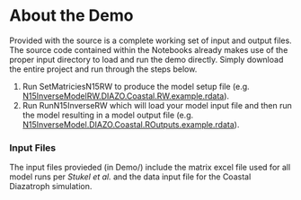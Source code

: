 # About the Demo

Provided with the source is a complete working set of input and output files. The source code contained within the Notebooks already makes use of the proper input directory to load and run the demo directly. Simply download the entire project and run through the steps below.

1. Run SetMatriciesN15RW to produce the model setup file (e.g. [N15InverseModelRW.DIAZO.Coastal.RW.example.rdata](https://github.com/tbrycekelly/N15-LIM/blob/master/Demo/N15InverseModelRW.example.xlsx)).
2. Run RunN15InverseRW which will load your model input file and then run the model resulting in a model output file (e.g. [N15InverseModel.DIAZO.Coastal.ROutputs.example.rdata](https://github.com/tbrycekelly/N15-LIM/blob/master/Demo/N15InverseModel.DIAZO.Coastal.ROutputs.example.rdata)).


### Input Files

The input files provieded (in Demo/) include the matrix excel file used for all model runs per _Stukel et al._ and the data input file for the Coastal Diazatroph simulation.
